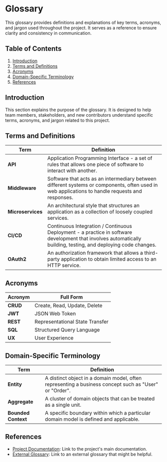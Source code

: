 # Glossary

This glossary provides definitions and explanations of key terms, acronyms, and jargon used throughout the project. It serves as a reference to ensure clarity and consistency in communication.

## Table of Contents

1. [Introduction](#introduction)
2. [Terms and Definitions](#terms-and-definitions)
3. [Acronyms](#acronyms)
4. [Domain-Specific Terminology](#domain-specific-terminology)
5. [References](#references)

## Introduction

This section explains the purpose of the glossary. It is designed to help team members, stakeholders, and new contributors understand specific terms, acronyms, and jargon related to this project.

## Terms and Definitions

| Term                | Definition                                                                                   |
|---------------------|-----------------------------------------------------------------------------------------------|
| **API**             | Application Programming Interface - a set of rules that allows one piece of software to interact with another. |
| **Middleware**      | Software that acts as an intermediary between different systems or components, often used in web applications to handle requests and responses. |
| **Microservices**   | An architectural style that structures an application as a collection of loosely coupled services. |
| **CI/CD**           | Continuous Integration / Continuous Deployment - a practice in software development that involves automatically building, testing, and deploying code changes. |
| **OAuth2**          | An authorization framework that allows a third-party application to obtain limited access to an HTTP service. |

## Acronyms

| Acronym             | Full Form                                      |
|---------------------|------------------------------------------------|
| **CRUD**            | Create, Read, Update, Delete                   |
| **JWT**             | JSON Web Token                                 |
| **REST**            | Representational State Transfer                |
| **SQL**             | Structured Query Language                      |
| **UX**              | User Experience                                |

## Domain-Specific Terminology

| Term                | Definition                                                                                   |
|---------------------|-----------------------------------------------------------------------------------------------|
| **Entity**          | A distinct object in a domain model, often representing a business concept such as "User" or "Order". |
| **Aggregate**       | A cluster of domain objects that can be treated as a single unit. |
| **Bounded Context** | A specific boundary within which a particular domain model is defined and applicable. |

## References

- [Project Documentation](#): Link to the project's main documentation.
- [External Glossary](#): Link to an external glossary that might be helpful.
